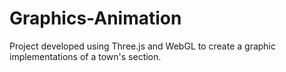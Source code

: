 # Graphics-Animation
Project developed using Three.js and WebGL to create a graphic implementations of a town's section.
